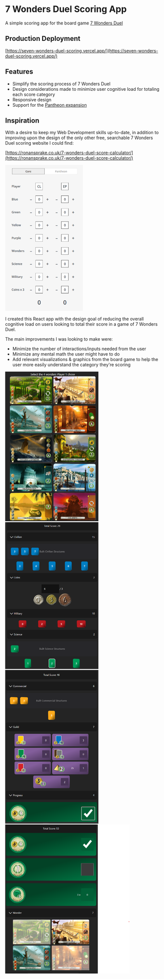 # 7 Wonders Duel Scoring App

A simple scoring app for the board game [7 Wonders Duel](https://boardgamegeek.com/boardgame/173346/7-wonders-duel)

## Production Deployment

[https://seven-wonders-duel-scoring.vercel.app/](https://seven-wonders-duel-scoring.vercel.app/)

## Features

* Simplify the scoring process of 7 Wonders Duel
* Design considerations made to minimize user cognitive load for totaling each score category
* Responsive design
* Support for the [Pantheon expansion](https://boardgamegeek.com/boardgame/202976/7-wonders-duel-pantheon)

## Inspiration

With a desire to keep my Web Development skills up-to-date, in addition to improving upon the design of the only other
free, searchable 7 Wonders Duel scoring website I could find:

[https://ronansprake.co.uk/7-wonders-duel-score-calculator/](https://ronansprake.co.uk/7-wonders-duel-score-calculator/)

<img src="readme-assets/original-inspiration.png" width="250">

I created this React app with the design goal of reducing the overall cognitive load on users looking to total their
score in a game of 7 Wonders Duel.

The main improvements I was looking to make were:

* Minimize the number of interactions/inputs needed from the user
* Minimize any mental math the user might have to do
* Add relevant visualizations & graphics from the board game to help the user more easily understand the category
they're scoring

<img src="readme-assets/wonder-selection.png" width="300">
<img src="readme-assets/scoring01.png" width="300">
<img src="readme-assets/scoring02.png" width="300">
<img src="readme-assets/scoring03.png" width="400">
